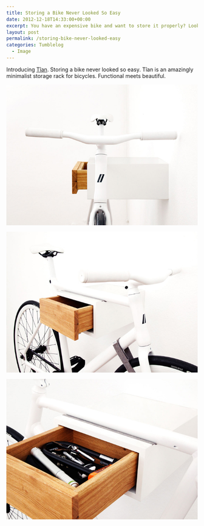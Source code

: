 ```yaml
---
title: Storing a Bike Never Looked So Easy
date: 2012-12-18T14:33:00+00:00
excerpt: You have an expensive bike and want to store it properly? Look no further.
layout: post
permalink: /storing-bike-never-looked-easy
categories: Tumblelog
  - Image
---
```

Introducing [Tîan](https://mikili.de/products/tian/tian-weiss-eiche/ "tian"). Storing a bike never looked so easy. Tîan is an amazingly minimalist storage rack for bicycles. Functional meets beautiful.

![Tian rack with bike front view](/images/2012/tian-front.jpg)

![Tian rack with bike side view](/images/2012/tian-side.jpg)

![Tian rack drawer](/images/2012/tian-drawer.jpg)